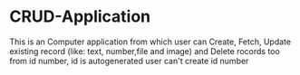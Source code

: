# CRUD-Application
This is an Computer application from which user can Create, Fetch, Update existing record (like: text, number,file and image) and Delete rocords too from id number, id is autogenerated user can't create id number

